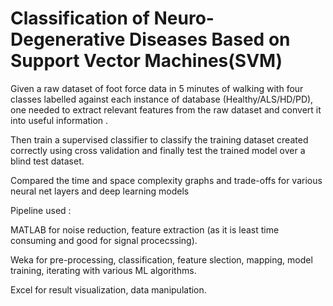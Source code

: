 # Classification of Neuro-Degenerative Diseases Based on Support Vector Machines(SVM)
Given a raw dataset of foot force data in 5 minutes of walking with four classes labelled against each instance of database (Healthy/ALS/HD/PD), one needed to extract relevant features from the raw dataset and convert it into useful information .

Then train a supervised classifier to classify the training dataset created correctly using cross validation and finally test the trained model over a blind test dataset.

Compared the time and space complexity graphs and trade-offs for various neural net layers and deep learning models

Pipeline used :

MATLAB for noise reduction, feature extraction (as it is least time consuming and good for signal procecssing).

Weka for pre-processing, classification, feature slection, mapping, model training, iterating with various ML algorithms.

Excel for result visualization, data manipulation.
